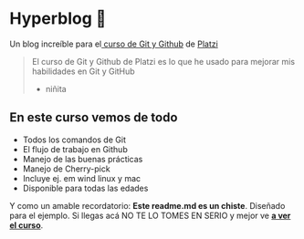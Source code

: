 # Hyperblog 💚
Un blog increíble para el[ curso de Git y Github](https://platzi.com/cursos/git-github/ " curso de Git y Github") de [Platzi](https://platzi.com/ "Platzi")
> El curso de Git y Github de Platzi es lo que he usado para mejorar mis habilidades en Git y GitHub
> - niñita

## En este curso vemos de todo
* Todos los comandos de Git
* El flujo de trabajo en Github
* Manejo de las buenas prácticas
* Manejo de Cherry-pick
* Incluye ej. em wind linux y mac
* Disponible para todas las edades

Y como un amable recordatorio: **Este readme.md es un chiste**.  Diseñado para el ejemplo. Si llegas acá NO TE LO TOMES EN SERIO y mejor ve [**a ver el curso**](https://platzi.com/cursos/git-github/ "a ver el curso").